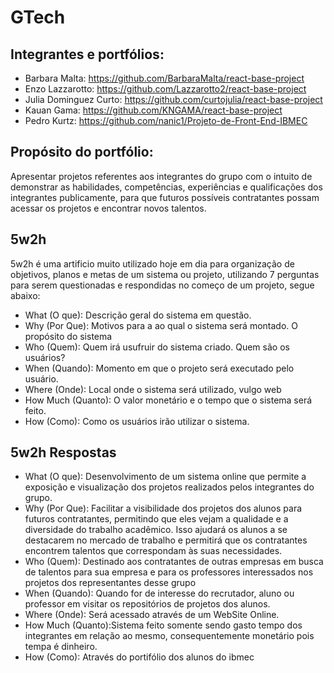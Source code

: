 # GTech

## Integrantes e portfólios:

* Barbara Malta: https://github.com/BarbaraMalta/react-base-project <br>
* Enzo Lazzarotto: https://github.com/Lazzarotto2/react-base-project <br>
* Julia Dominguez Curto: https://github.com/curtojulia/react-base-project <br>
* Kauan Gama: https://github.com/KNGAMA/react-base-project <br>
* Pedro Kurtz: https://github.com/nanic1/Projeto-de-Front-End-IBMEC <br>

## Propósito do portfólio:

Apresentar projetos referentes aos integrantes do grupo com o intuito de demonstrar as habilidades, competências, experiências e qualificações dos integrantes publicamente, para que futuros possíveis contratantes possam acessar os projetos e encontrar novos talentos.

## 5w2h

5w2h é uma artificio muito utilizado hoje em dia para organização de objetivos, planos e metas de um sistema ou projeto, utilizando 7 perguntas para serem questionadas e respondidas no começo de um projeto, segue abaixo:

* What (O que): Descrição geral do sistema em questão.
* Why (Por Que): Motivos para a ao qual o sistema será montado. O propósito do sistema
* Who (Quem): Quem irá usufruir do sistema criado. Quem são os usuários?
* When (Quando): Momento em que o projeto será executado pelo usuário. 
* Where (Onde): Local onde o sistema será utilizado, vulgo web
* How Much (Quanto): O valor monetário e o tempo que o sistema será feito.
* How (Como): Como os usuários irão utilizar o sistema. 

## 5w2h Respostas

* What (O que): Desenvolvimento de um sistema online que permite a exposição e visualização dos projetos realizados pelos integrantes do grupo.
* Why (Por Que): Facilitar a visibilidade dos projetos dos alunos para futuros contratantes, permitindo que eles vejam a qualidade e a diversidade do trabalho acadêmico. Isso ajudará os alunos a se destacarem no mercado de trabalho e permitirá que os contratantes encontrem talentos que correspondam às suas necessidades.
* Who (Quem): Destinado aos contratantes de outras empresas em busca de talentos para sua empresa e para os professores interessados nos projetos dos representantes desse grupo
* When (Quando): Quando for de interesse do recrutador, aluno ou professor em visitar os repositórios de projetos dos alunos.
* Where (Onde): Será acessado através de um WebSite Online.
* How Much (Quanto):Sistema feito somente sendo gasto tempo dos integrantes em relação ao mesmo, consequentemente monetário pois tempa é dinheiro.
* How (Como): Através do portifólio dos alunos do ibmec
 
